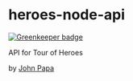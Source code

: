 # heroes-node-api

[![Greenkeeper badge](https://badges.greenkeeper.io/johnpapa/heroes-node-api.svg)](https://greenkeeper.io/)

API for Tour of Heroes

by [John Papa](http://twitter.com/john_papa)
